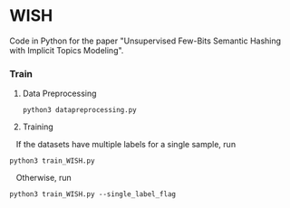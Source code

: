 # WISH

Code in Python for the paper "Unsupervised Few-Bits Semantic Hashing with Implicit Topics Modeling".

### Train
1. Data Preprocessing

    ```
    python3 datapreprocessing.py
    ```
    
2. Training

&nbsp;&nbsp; If the datasets have multiple labels for a single sample, run

    python3 train_WISH.py
    
&nbsp;&nbsp; Otherwise, run

 
    python3 train_WISH.py --single_label_flag

